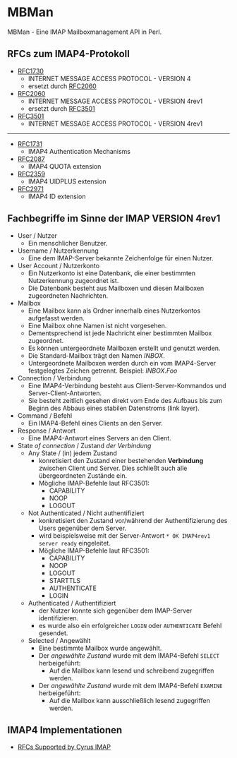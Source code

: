 # MBMan
MBMan - Eine IMAP Mailboxmanagement API in Perl.

## RFCs zum IMAP4-Protokoll
* [RFC1730](https://tools.ietf.org/html/rfc1730) 
  * INTERNET MESSAGE ACCESS PROTOCOL - VERSION 4
  * ersetzt durch [RFC2060](https://tools.ietf.org/html/rfc2060)
* [RFC2060](https://tools.ietf.org/html/rfc2060)
  * INTERNET MESSAGE ACCESS PROTOCOL - VERSION 4rev1
  * ersetzt durch [RFC3501](https://tools.ietf.org/html/rfc3501)
* [RFC3501](https://tools.ietf.org/html/rfc3501)
  * INTERNET MESSAGE ACCESS PROTOCOL - VERSION 4rev1

---

* [RFC1731](https://tools.ietf.org/html/rfc1731)
  * IMAP4 Authentication Mechanisms
* [RFC2087](https://tools.ietf.org/html/rfc2087)
  * IMAP4 QUOTA extension
* [RFC2359](https://tools.ietf.org/html/rfc2359)
  * IMAP4 UIDPLUS extension
* [RFC2971](https://tools.ietf.org/html/rfc2971)
  * IMAP4 ID extension

## Fachbegriffe im Sinne der IMAP VERSION 4rev1

* User / Nutzer
  * Ein menschlicher Benutzer.
* Username / Nutzerkennung
  * Eine dem IMAP-Server bekannte Zeichenfolge für einen Nutzer.
* User Account / Nutzerkonto
  * Ein Nutzerkonto ist eine Datenbank, die einer bestimmten Nutzerkennung zugeordnet ist.
  * Die Datenbank besteht aus Mailboxen und diesen Mailboxen zugeordneten Nachrichten.
* Mailbox
  * Eine Mailbox kann als Ordner innerhalb eines Nutzerkontos aufgefasst werden.
  * Eine Mailbox ohne Namen ist nicht vorgesehen.
  * Dementsprechend ist jede Nachricht einer bestimmten Mailbox zugeordnet.
  * Es können untergeordnete Mailboxen erstellt und genutzt werden.
  * Die Standard-Mailbox trägt den Namen *INBOX*.
  * Untergeordnete Mailboxen werden durch ein vom IMAP4-Server festgelegtes Zeichen getrennt. Beispiel: *INBOX.Foo*
* Connection / Verbindung
  * Eine IMAP4-Verbindung besteht aus Client-Server-Kommandos und Server-Client-Antworten.
  * Sie besteht zeitlich gesehen direkt vom Ende des Aufbaus bis zum Beginn des Abbaus eines stabilen Datenstroms (link layer).
* Command / Befehl
  * Ein IMAP4-Befehl eines Clients an den Server.
* Response / Antwort
  * Eine IMAP4-Antwort eines Servers an den Client.
* State *of connection* / Zustand *der Verbindung*
  * Any State / (in) jedem Zustand
    * konretisiert den Zustand einer bestehenden **Verbindung** zwischen Client und Server. Dies schließt auch alle übergeordneten Zustände ein.
    * Mögliche IMAP-Befehle laut RFC3501:
      * CAPABILITY
      * NOOP
      * LOGOUT
  * Not Authenticated / Nicht authentifiziert
    * konkretisiert den Zustand vor/während der Authentifizierung des Users gegenüber dem Server.
    * wird beispielsweise mit der Server-Antwort `* OK IMAP4rev1 server ready` eingeleitet.
    * Mögliche IMAP-Befehle laut RFC3501:
      * CAPABILITY
      * NOOP
      * LOGOUT
      * STARTTLS
      * AUTHENTICATE
      * LOGIN
  * Authenticated / Authentifiziert
    * der Nutzer konnte sich gegenüber dem IMAP-Server identifizieren.
    * es wurde also ein erfolgreicher `LOGIN` oder `AUTHENTICATE` Befehl gesendet.
  * Selected / Angewählt
    * Eine bestimmte Mailbox wurde angewählt.
    * Der *angewählte Zustand* wurde mit dem IMAP4-Befehl `SELECT` herbeigeführt:
      * Auf die Mailbox kann lesend und schreibend zugegriffen werden.
    * Der *angewählte Zustand* wurde mit dem IMAP4-Befehl `EXAMINE` herbeigeführt:
      * Auf die Mailbox kann ausschließlich lesend zugegriffen werden.

## IMAP4 Implementationen
* [RFCs Supported by Cyrus IMAP](https://github.com/cyrusimap/cyrus-imapd/blob/master/docsrc/imap/rfc-support.rst)
